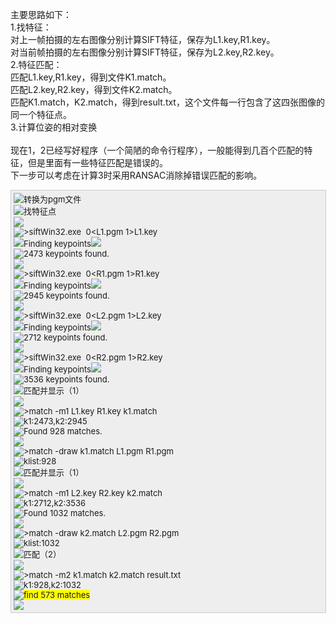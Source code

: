<p>主要思路如下：<br>1.找特征：<br>对上一帧拍摄的左右图像分别计算SIFT特征，保存为L1.key,R1.key。<br>对当前帧拍摄的左右图像分别计算SIFT特征，保存为L2.key,R2.key。<br>2.特征匹配：<br>匹配L1.key,R1.key，得到文件K1.match。<br>匹配L2.key,R2.key，得到文件K2.match。<br>匹配K1.match，K2.match，得到result.txt，这个文件每一行包含了这四张图像的同一个特征点。<br>3.计算位姿的相对变换<br><br>现在1，2已经写好程序（一个简陋的命令行程序），一般能得到几百个匹配的特征，但是里面有一些特征匹配是错误的。<br>下一步可以考虑在计算3时采用RANSAC消除掉错误匹配的影响。<br></p>
<div style="BORDER-RIGHT: #cccccc 1px solid; PADDING-RIGHT: 5px; BORDER-TOP: #cccccc 1px solid; PADDING-LEFT: 4px; FONT-SIZE: 13px; PADDING-BOTTOM: 4px; BORDER-LEFT: #cccccc 1px solid; WIDTH: 98%; WORD-BREAK: break-all; PADDING-TOP: 4px; BORDER-BOTTOM: #cccccc 1px solid; BACKGROUND-COLOR: #eeeeee"><img src="http://www.cnblogs.com/Images/OutliningIndicators/None.gif" align=top>转换为pgm文件<br><img src="http://www.cnblogs.com/Images/OutliningIndicators/None.gif" align=top>找特征点<br><img src="http://www.cnblogs.com/Images/OutliningIndicators/None.gif" align=top><br><img src="http://www.cnblogs.com/Images/OutliningIndicators/None.gif" align=top>&gt;siftWin32.exe&nbsp;&nbsp;0&lt;L1.pgm&nbsp;1&gt;L1.key<br><img src="http://www.cnblogs.com/Images/OutliningIndicators/None.gif" align=top>Finding&nbsp;keypoints<img src="http://www.cnblogs.com/Images/dot.gif"><br><img src="http://www.cnblogs.com/Images/OutliningIndicators/None.gif" align=top>2473&nbsp;keypoints&nbsp;found.<br><img src="http://www.cnblogs.com/Images/OutliningIndicators/None.gif" align=top><br><img src="http://www.cnblogs.com/Images/OutliningIndicators/None.gif" align=top>&gt;siftWin32.exe&nbsp;&nbsp;0&lt;R1.pgm&nbsp;1&gt;R1.key<br><img src="http://www.cnblogs.com/Images/OutliningIndicators/None.gif" align=top>Finding&nbsp;keypoints<img src="http://www.cnblogs.com/Images/dot.gif"><br><img src="http://www.cnblogs.com/Images/OutliningIndicators/None.gif" align=top>2945&nbsp;keypoints&nbsp;found.<br><img src="http://www.cnblogs.com/Images/OutliningIndicators/None.gif" align=top><br><img src="http://www.cnblogs.com/Images/OutliningIndicators/None.gif" align=top>&gt;siftWin32.exe&nbsp;&nbsp;0&lt;L2.pgm&nbsp;1&gt;L2.key<br><img src="http://www.cnblogs.com/Images/OutliningIndicators/None.gif" align=top>Finding&nbsp;keypoints<img src="http://www.cnblogs.com/Images/dot.gif"><br><img src="http://www.cnblogs.com/Images/OutliningIndicators/None.gif" align=top>2712&nbsp;keypoints&nbsp;found.<br><img src="http://www.cnblogs.com/Images/OutliningIndicators/None.gif" align=top><br><img src="http://www.cnblogs.com/Images/OutliningIndicators/None.gif" align=top>&gt;siftWin32.exe&nbsp;&nbsp;0&lt;R2.pgm&nbsp;1&gt;R2.key<br><img src="http://www.cnblogs.com/Images/OutliningIndicators/None.gif" align=top>Finding&nbsp;keypoints<img src="http://www.cnblogs.com/Images/dot.gif"><br><img src="http://www.cnblogs.com/Images/OutliningIndicators/None.gif" align=top>3536&nbsp;keypoints&nbsp;found.<br><img src="http://www.cnblogs.com/Images/OutliningIndicators/None.gif" align=top>匹配并显示（1）<br><img src="http://www.cnblogs.com/Images/OutliningIndicators/None.gif" align=top><br><img src="http://www.cnblogs.com/Images/OutliningIndicators/None.gif" align=top>&gt;match&nbsp;-m1&nbsp;L1.key&nbsp;R1.key&nbsp;k1.match<br><img src="http://www.cnblogs.com/Images/OutliningIndicators/None.gif" align=top>k1:2473,k2:2945<br><img src="http://www.cnblogs.com/Images/OutliningIndicators/None.gif" align=top>Found&nbsp;928&nbsp;matches.<br><img src="http://www.cnblogs.com/Images/OutliningIndicators/None.gif" align=top><br><img src="http://www.cnblogs.com/Images/OutliningIndicators/None.gif" align=top>&gt;match&nbsp;-draw&nbsp;k1.match&nbsp;L1.pgm&nbsp;R1.pgm<br><img src="http://www.cnblogs.com/Images/OutliningIndicators/None.gif" align=top>klist:928<br><img src="http://www.cnblogs.com/Images/OutliningIndicators/None.gif" align=top>匹配并显示（1）<br><img src="http://www.cnblogs.com/Images/OutliningIndicators/None.gif" align=top><br><img src="http://www.cnblogs.com/Images/OutliningIndicators/None.gif" align=top>&gt;match&nbsp;-m1&nbsp;L2.key&nbsp;R2.key&nbsp;k2.match<br><img src="http://www.cnblogs.com/Images/OutliningIndicators/None.gif" align=top>k1:2712,k2:3536<br><img src="http://www.cnblogs.com/Images/OutliningIndicators/None.gif" align=top>Found&nbsp;1032&nbsp;matches.<br><img src="http://www.cnblogs.com/Images/OutliningIndicators/None.gif" align=top><br><img src="http://www.cnblogs.com/Images/OutliningIndicators/None.gif" align=top>&gt;match&nbsp;-draw&nbsp;k2.match&nbsp;L2.pgm&nbsp;R2.pgm<br><img src="http://www.cnblogs.com/Images/OutliningIndicators/None.gif" align=top>klist:1032<br><img src="http://www.cnblogs.com/Images/OutliningIndicators/None.gif" align=top>匹配（2）<br><img src="http://www.cnblogs.com/Images/OutliningIndicators/None.gif" align=top><br><img src="http://www.cnblogs.com/Images/OutliningIndicators/None.gif" align=top>&gt;match&nbsp;-m2&nbsp;k1.match&nbsp;k2.match&nbsp;result.txt<br><img src="http://www.cnblogs.com/Images/OutliningIndicators/None.gif" align=top>k1:928,k2:1032<br><img src="http://www.cnblogs.com/Images/OutliningIndicators/None.gif" align=top><span style="BACKGROUND-COLOR: yellow">find&nbsp;573&nbsp;matches</span><br><img src="http://www.cnblogs.com/Images/OutliningIndicators/None.gif" align=top></div>

